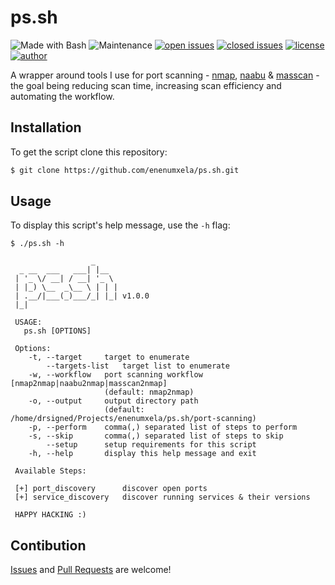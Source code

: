 # ps.sh

![Made with Bash](https://img.shields.io/badge/made%20with-Bash-0040ff.svg) ![Maintenance](https://img.shields.io/badge/maintained%3F-yes-0040ff.svg) [![open issues](https://img.shields.io/github/issues-raw/enenumxela/ps.sh.svg?style=flat&color=0040ff)](https://github.com/enenumxela/ps.sh/issues?q=is:issue+is:open) [![closed issues](https://img.shields.io/github/issues-closed-raw/enenumxela/ps.sh.svg?style=flat&color=0040ff)](https://github.com/enenumxela/ps.sh/issues?q=is:issue+is:closed) [![license](https://img.shields.io/badge/license-MIT-gray.svg?colorB=0040FF)](https://github.com/enenumxela/ps.sh/blob/master/LICENSE) [![author](https://img.shields.io/badge/twitter-@enenumxela-0040ff.svg)](https://twitter.com/enenumxela)

A wrapper around tools I use for port scanning - [nmap](https://github.com/nmap/nmap), [naabu](https://github.com/projectdiscovery/naabu) & [masscan](https://github.com/robertdavidgraham/masscan) - the goal being reducing scan time, increasing scan efficiency and automating the workflow. 

## Installation

To get the script clone this repository:

```bash
$ git clone https://github.com/enenumxela/ps.sh.git
```

## Usage

To display this script's help message, use the `-h` flag:

```
$ ./ps.sh -h

                  _
  _ __  ___   ___| |__
 | '_ \/ __| / __| '_ \
 | |_) \__  _\__ \ | | |
 | .__/|___(_)___/_| |_| v1.0.0
 |_|

 USAGE:
   ps.sh [OPTIONS]

 Options:
    -t, --target 	 target to enumerate
        --targets-list 	 target list to enumerate
    -w, --workflow 	 port scanning workflow [nmap2nmap|naabu2nmap|masscan2nmap]
                   	 (default: nmap2nmap)
    -o, --output 	 output directory path
                 	 (default: /home/drsigned/Projects/enenumxela/ps.sh/port-scanning)
    -p, --perform 	 comma(,) separated list of steps to perform
    -s, --skip 		 comma(,) separated list of steps to skip
        --setup 	 setup requirements for this script
    -h, --help 		 display this help message and exit

 Available Steps:

 [+] port_discovery 	 discover open ports
 [+] service_discovery 	 discover running services & their versions

 HAPPY HACKING :)

```

## Contibution

[Issues](https://github.com/enenumxela/ps.sh/issues) and [Pull Requests](https://github.com/enenumxela/ps.sh/pulls) are welcome!